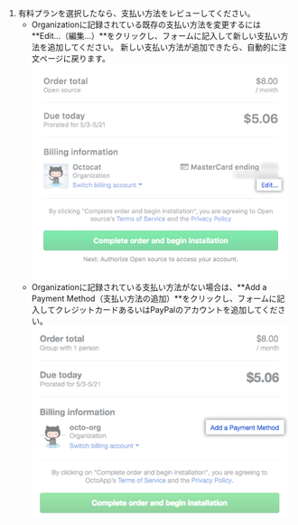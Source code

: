 1. 有料プランを選択したなら、支払い方法をレビューしてください。
   - Organizationに記録されている既存の支払い方法を変更するには**Edit...（編集...）**をクリックし、フォームに記入して新しい支払い方法を追加してください。 新しい支払い方法が追加できたら、自動的に注文ページに戻ります。 ![Organizationに支払い方法を追加するリンク](/assets/images/help/marketplace/marketplace-edit-payment-method-org.png)
   - Organizationに記録されている支払い方法がない場合は、**Add a Payment Method（支払い方法の追加）**をクリックし、フォームに記入してクレジットカードあるいはPayPalのアカウントを追加してください。 ![Organizationに支払い方法を追加するリンク](/assets/images/help/marketplace/marketplace-add-payment-method-org.png)
